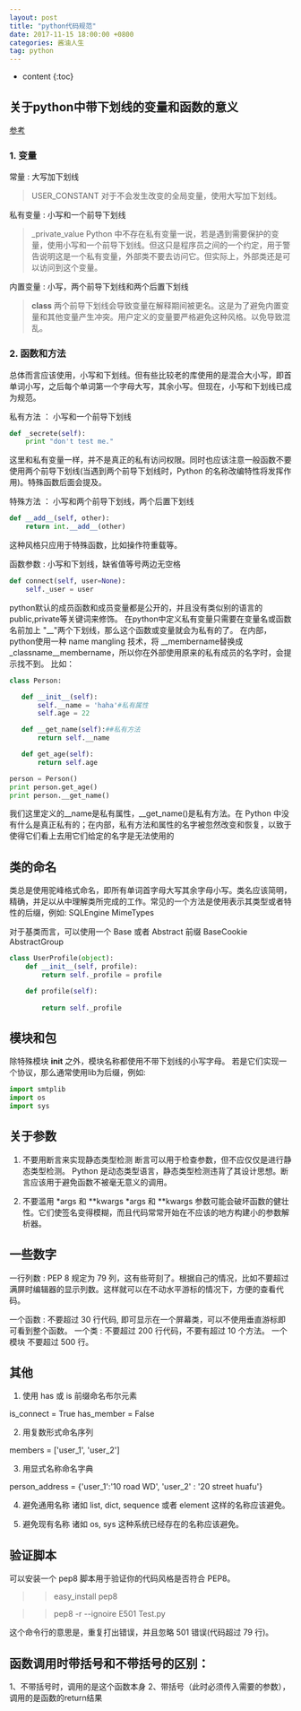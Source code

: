 ```yaml
---
layout: post
title: "python代码规范"
date: 2017-11-15 18:00:00 +0800 
categories: 酱油人生
tag: python
---
```

* content
{:toc}

<!-- more -->

## 关于python中带下划线的变量和函数的意义
[参考](http://blog.csdn.net/AI_S_YE/article/details/44685139?ref=myread)
### 1. 变量
常量 : 大写加下划线
> USER_CONSTANT
对于不会发生改变的全局变量，使用大写加下划线。

私有变量 : 小写和一个前导下划线
> _private_value
Python 中不存在私有变量一说，若是遇到需要保护的变量，使用小写和一个前导下划线。但这只是程序员之间的一个约定，用于警告说明这是一个私有变量，外部类不要去访问它。但实际上，外部类还是可以访问到这个变量。

内置变量 : 小写，两个前导下划线和两个后置下划线
> __class__
两个前导下划线会导致变量在解释期间被更名。这是为了避免内置变量和其他变量产生冲突。用户定义的变量要严格避免这种风格。以免导致混乱。

### 2. 函数和方法
总体而言应该使用，小写和下划线。但有些比较老的库使用的是混合大小写，即首单词小写，之后每个单词第一个字母大写，其余小写。但现在，小写和下划线已成为规范。

私有方法 ： 小写和一个前导下划线
``` python
def _secrete(self):
    print "don't test me."
```
这里和私有变量一样，并不是真正的私有访问权限。同时也应该注意一般函数不要使用两个前导下划线(当遇到两个前导下划线时，Python 的名称改编特性将发挥作用)。特殊函数后面会提及。

特殊方法 ： 小写和两个前导下划线，两个后置下划线
``` python
def __add__(self, other):
    return int.__add__(other)
```
这种风格只应用于特殊函数，比如操作符重载等。

函数参数 : 小写和下划线，缺省值等号两边无空格
``` python
def connect(self, user=None):
    self._user = user
``` 

python默认的成员函数和成员变量都是公开的，并且没有类似别的语言的public,private等关键词来修饰。 在python中定义私有变量只需要在变量名或函数名前加上 "__"两个下划线，那么这个函数或变量就会为私有的了。 在内部，python使用一种 name mangling 技术，将 __membername替换成 _classname__membername，所以你在外部使用原来的私有成员的名字时，会提示找不到。 比如：

``` python
class Person:

   def __init__(self):
       self.__name = 'haha'#私有属性
       self.age = 22

   def __get_name(self):##私有方法
       return self.__name

   def get_age(self):
       return self.age

person = Person()
print person.get_age()
print person.__get_name()

```
我们这里定义的__name是私有属性，__get_name()是私有方法。在 Python 中没有什么是真正私有的；在内部，私有方法和属性的名字被忽然改变和恢复，以致于使得它们看上去用它们给定的名字是无法使用的

## 类的命名
类总是使用驼峰格式命名，即所有单词首字母大写其余字母小写。类名应该简明，精确，并足以从中理解类所完成的工作。常见的一个方法是使用表示其类型或者特性的后缀，例如:
SQLEngine
MimeTypes

对于基类而言，可以使用一个 Base 或者 Abstract 前缀
BaseCookie
AbstractGroup
``` python
class UserProfile(object):
    def __init__(self, profile):
        return self._profile = profile

    def profile(self):
     
        return self._profile
``` 
## 模块和包
除特殊模块 __init__ 之外，模块名称都使用不带下划线的小写字母。
若是它们实现一个协议，那么通常使用lib为后缀，例如:
``` python
import smtplib
import os
import sys
``` 
## 关于参数
1. 不要用断言来实现静态类型检测
断言可以用于检查参数，但不应仅仅是进行静态类型检测。 Python 是动态类型语言，静态类型检测违背了其设计思想。断言应该用于避免函数不被毫无意义的调用。

2. 不要滥用 *args 和 **kwargs
*args 和 **kwargs 参数可能会破坏函数的健壮性。它们使签名变得模糊，而且代码常常开始在不应该的地方构建小的参数解析器。

## 一些数字
一行列数 : PEP 8 规定为 79 列，这有些苛刻了。根据自己的情况，比如不要超过满屏时编辑器的显示列数。这样就可以在不动水平游标的情况下，方便的查看代码。

一个函数 : 不要超过 30 行代码, 即可显示在一个屏幕类，可以不使用垂直游标即可看到整个函数。
一个类 : 不要超过 200 行代码，不要有超过 10 个方法。
一个模块 不要超过 500 行。

## 其他
1. 使用 has 或 is 前缀命名布尔元素

is_connect = True
has_member = False

2. 用复数形式命名序列

members = ['user_1', 'user_2']

3. 用显式名称命名字典

person_address = {'user_1':'10 road WD', 'user_2' : '20 street huafu'}

4. 避免通用名称
诸如 list, dict, sequence 或者 element 这样的名称应该避免。

5. 避免现有名称
诸如 os, sys 这种系统已经存在的名称应该避免。

## 验证脚本
可以安装一个 pep8 脚本用于验证你的代码风格是否符合 PEP8。

>>easy_install pep8

>>pep8 -r --ignoire E501 Test.py

这个命令行的意思是，重复打出错误，并且忽略 501 错误(代码超过 79 行)。


## 函数调用时带括号和不带括号的区别：
1、不带括号时，调用的是这个函数本身 
2、带括号（此时必须传入需要的参数），调用的是函数的return结果